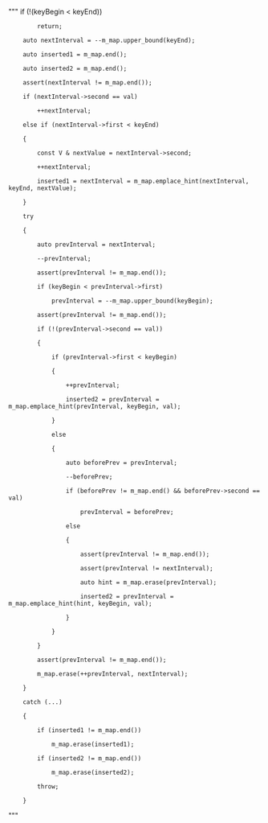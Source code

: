 """
if (!(keyBegin < keyEnd))

            return;

        auto nextInterval = --m_map.upper_bound(keyEnd);

        auto inserted1 = m_map.end();

        auto inserted2 = m_map.end();

        assert(nextInterval != m_map.end());

        if (nextInterval->second == val)

            ++nextInterval;

        else if (nextInterval->first < keyEnd)

        {

            const V & nextValue = nextInterval->second;

            ++nextInterval;

            inserted1 = nextInterval = m_map.emplace_hint(nextInterval, keyEnd, nextValue);

        }

        try

        {

            auto prevInterval = nextInterval;

            --prevInterval;

            assert(prevInterval != m_map.end());

            if (keyBegin < prevInterval->first)

                prevInterval = --m_map.upper_bound(keyBegin);

            assert(prevInterval != m_map.end());

            if (!(prevInterval->second == val))

            {

                if (prevInterval->first < keyBegin)

                {

                    ++prevInterval;

                    inserted2 = prevInterval = m_map.emplace_hint(prevInterval, keyBegin, val);

                }

                else

                {

                    auto beforePrev = prevInterval;

                    --beforePrev;

                    if (beforePrev != m_map.end() && beforePrev->second == val)

                        prevInterval = beforePrev;

                    else

                    {

                        assert(prevInterval != m_map.end());

                        assert(prevInterval != nextInterval);

                        auto hint = m_map.erase(prevInterval);

                        inserted2 = prevInterval = m_map.emplace_hint(hint, keyBegin, val);

                    }

                }

            }

            assert(prevInterval != m_map.end());

            m_map.erase(++prevInterval, nextInterval);

        }

        catch (...)

        {

            if (inserted1 != m_map.end())

                m_map.erase(inserted1);

            if (inserted2 != m_map.end())

                m_map.erase(inserted2);

            throw;

        }
"""